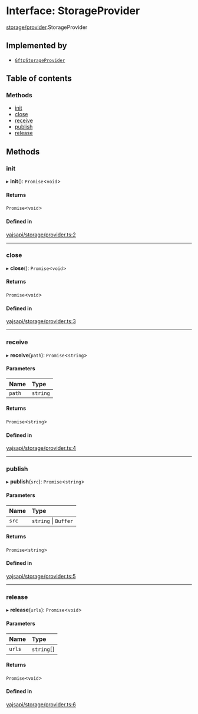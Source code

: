 # Interface: StorageProvider

[storage/provider](../modules/storage_provider.md).StorageProvider

## Implemented by

- [`GftpStorageProvider`](../classes/storage_gftp.GftpStorageProvider.md)

## Table of contents

### Methods

- [init](storage_provider.StorageProvider.md#init)
- [close](storage_provider.StorageProvider.md#close)
- [receive](storage_provider.StorageProvider.md#receive)
- [publish](storage_provider.StorageProvider.md#publish)
- [release](storage_provider.StorageProvider.md#release)

## Methods

### init

▸ **init**(): `Promise`<`void`\>

#### Returns

`Promise`<`void`\>

#### Defined in

[yajsapi/storage/provider.ts:2](https://github.com/golemfactory/yajsapi/blob/87b4066/yajsapi/storage/provider.ts#L2)

___

### close

▸ **close**(): `Promise`<`void`\>

#### Returns

`Promise`<`void`\>

#### Defined in

[yajsapi/storage/provider.ts:3](https://github.com/golemfactory/yajsapi/blob/87b4066/yajsapi/storage/provider.ts#L3)

___

### receive

▸ **receive**(`path`): `Promise`<`string`\>

#### Parameters

| Name | Type |
| :------ | :------ |
| `path` | `string` |

#### Returns

`Promise`<`string`\>

#### Defined in

[yajsapi/storage/provider.ts:4](https://github.com/golemfactory/yajsapi/blob/87b4066/yajsapi/storage/provider.ts#L4)

___

### publish

▸ **publish**(`src`): `Promise`<`string`\>

#### Parameters

| Name | Type |
| :------ | :------ |
| `src` | `string` \| `Buffer` |

#### Returns

`Promise`<`string`\>

#### Defined in

[yajsapi/storage/provider.ts:5](https://github.com/golemfactory/yajsapi/blob/87b4066/yajsapi/storage/provider.ts#L5)

___

### release

▸ **release**(`urls`): `Promise`<`void`\>

#### Parameters

| Name | Type |
| :------ | :------ |
| `urls` | `string`[] |

#### Returns

`Promise`<`void`\>

#### Defined in

[yajsapi/storage/provider.ts:6](https://github.com/golemfactory/yajsapi/blob/87b4066/yajsapi/storage/provider.ts#L6)
